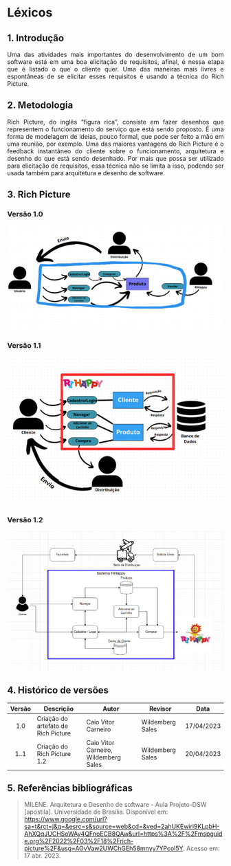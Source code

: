 # Léxicos

## 1. Introdução

<p style="text-align: justify;"> Uma das atividades mais importantes do desenvolvimento de um bom software está em uma boa elicitação de requisitos, afinal, é nessa etapa que é listado o que o cliente quer. Uma das maneiras mais livres e espontâneas de se elicitar esses requisitos é usando a técnica do Rich Picture.
</p>

## 2. Metodologia

<p style="text-align: justify;"> Rich Picture, do inglês “figura rica”, consiste em fazer desenhos que representem o funcionamento do serviço que está sendo proposto. É uma forma de modelagem de ideias, pouco formal, que pode ser feito a mão em uma reunião, por exemplo. Uma das maiores vantagens do Rich Picture é o feedback instantâneo do cliente sobre o funcionamento, arquitetura e desenho do que está sendo desenhado. Por mais que possa ser utilizado para elicitação de requisitos, essa técnica não se limita a isso, podendo ser usada também para arquitetura e desenho de software.</p>

## 3. Rich Picture

### Versão 1.0

![](./images/RichPicture1.0.jpeg)

### Versão 1.1

![](./images/RichPicture1.1.jpeg)

### Versão 1.2

![](./images/RIchPicture2.0.jpeg)
## 4. Histórico de versões

| Versão | Descrição            | Autor           | Revisor           | Data           |
| :------: | -------------------- | --------------- | ----------------- | -------------- |
| 1.0    | Criação do artefato de Rich Picture |Caio Vitor Carneiro| Wildemberg Sales| 17/04/2023 |
| 1..1 | Criação do Rich Picture 1.2 |Caio Vitor Carneiro, Wildemberg Sales| Wildemberg Sales | 20/04/2023 |

## 5. Referências bibliográficas

> MILENE. Arquitetura e Desenho de software - Aula Projeto-DSW [apostila]. Universidade de Brasília. Disponível em: https://www.google.com/url?sa=t&rct=j&q=&esrc=s&source=web&cd=&ved=2ahUKEwiri9KLpbH-AhXQqJUCHSoWAy4QFnoECB8QAw&url=https%3A%2F%2Fmspguide.org%2F2022%2F03%2F18%2Frich-picture%2F&usg=AOvVaw2UWChGEh58mnyy7YPcol5Y. Acesso em: 17 abr. 2023.

